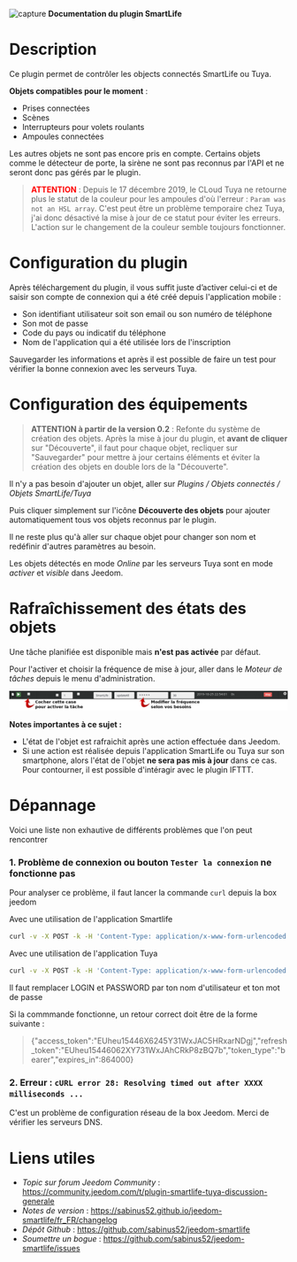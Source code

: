 ![capture](../images/icon-48.png) **Documentation du plugin SmartLife**


# Description 

Ce plugin permet de contrôler les objects connectés SmartLife ou Tuya.


**Objets compatibles pour le moment** :
- Prises connectées
- Scènes
- Interrupteurs pour volets roulants
- Ampoules connectées

Les autres objets ne sont pas encore pris en compte. Certains objets comme le détecteur de porte, la sirène ne sont pas reconnus par l'API et ne seront donc pas gérés par le plugin.

> <span style="color:red">**ATTENTION**</span> : Depuis le 17 décembre 2019, le CLoud Tuya ne retourne plus le statut de la couleur pour les ampoules d'où l'erreur : `Param was not an HSL array`. C'est peut être un problème temporaire chez Tuya, j'ai donc désactivé la mise à jour de ce statut pour éviter les erreurs. L'action sur le changement de la couleur semble toujours fonctionner.


# Configuration du plugin

Après téléchargement du plugin, il vous suffit juste d’activer celui-ci et de saisir son compte de connexion qui a été créé depuis l'application mobile :

- Son identifiant utilisateur soit son email ou son numéro de téléphone
- Son mot de passe
- Code du pays ou indicatif du téléphone
- Nom de l'application qui a été utilisée lors de l'inscription

Sauvegarder les informations et après il est possible de faire un test pour vérifier la bonne connexion avec les serveurs Tuya.



# Configuration des équipements

> **ATTENTION à partir de la version 0.2** : Refonte du système de création des objets. Après la mise à jour du plugin, et **avant de cliquer** sur "Découverte", il faut pour chaque objet, recliquer sur "Sauvegarder" pour mettre à jour certains éléments et éviter la création des objets en double lors de la "Découverte".

Il n'y a pas besoin d'ajouter un objet, aller sur *Plugins / Objets connectés / Objets SmartLife/Tuya*

Puis cliquer simplement sur l'icône **Découverte des objets** pour ajouter automatiquement tous vos objets reconnus par le plugin.

Il ne reste plus qu'à aller sur chaque objet pour changer son nom et redéfinir d'autres paramètres au besoin.

Les objets détectés en mode *Online* par les serveurs Tuya sont en mode *activer* et *visible* dans Jeedom.



# Rafraîchissement des états des objets

Une tâche planifiée est disponible mais **n'est pas activée** par défaut.

Pour l'activer et choisir la fréquence de mise à jour, aller dans le *Moteur de tâches* depuis le menu d'administration.

![Tache planifiée](../images/cron.png)


**Notes importantes à ce sujet :**

- L'état de l'objet est rafraichit après une action effectuée dans Jeedom.
- Si une action est réalisée depuis l'application SmartLife ou Tuya sur son smartphone, alors l'état de l'objet **ne sera pas mis à jour** dans ce cas. Pour contourner, il est possible d'intéragir avec le plugin IFTTT.



# Dépannage

Voici une liste non exhautive de différents problèmes que l'on peut rencontrer

### 1. Problème de connexion ou bouton `Tester la connexion` ne fonctionne pas

Pour analyser ce problème, il faut lancer la commande `curl` depuis la box jeedom

Avec une utilisation de l'application Smartlife
~~~ bash
curl -v -X POST -k -H 'Content-Type: application/x-www-form-urlencoded' -i 'https://px1.tuyaus.com/homeassistant/auth.do' --data 'userName=LOGIN&password=PASSORD&countryCode=33&bizType=smart_life&from=tuya'
~~~

Avec une utilisation de l'application Tuya
~~~ bash
curl -v -X POST -k -H 'Content-Type: application/x-www-form-urlencoded' -i 'https://px1.tuyaus.com/homeassistant/auth.do' --data 'userName=LOGIN&password=PASSORD&countryCode=33&bizType=smart_life&from=tuya'
~~~

Il faut remplacer LOGIN et PASSWORD par ton nom d'utilisateur et ton mot de passe

Si la commmande fonctionne, un retour correct doit être de la forme suivante :
> {"access_token":"EUheu15446X6245Y31WxJAC5HRxarNDgj","refresh_token":"EUheu15446062XY731WxJAhCRkP8zBQ7b","token_type":"bearer","expires_in":864000}


### 2. Erreur : `cURL error 28: Resolving timed out after XXXX milliseconds ...`

C'est un problème de configuration réseau de la box Jeedom. Merci de vérifier les serveurs DNS.



# Liens utiles

- *Topic sur forum Jeedom Community* : https://community.jeedom.com/t/plugin-smartlife-tuya-discussion-generale
- *Notes de version* : https://sabinus52.github.io/jeedom-smartlife/fr_FR/changelog
- *Dépôt Github* : https://github.com/sabinus52/jeedom-smartlife
- *Soumettre un bogue* : https://github.com/sabinus52/jeedom-smartlife/issues
